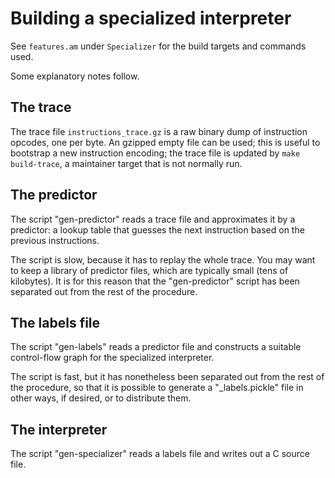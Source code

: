 Building a specialized interpreter
==================================

See `features.am` under `Specializer` for the build targets and commands
used.

Some explanatory notes follow.


The trace
---------

The trace file `instructions_trace.gz` is a raw binary dump of instruction
opcodes, one per byte. An gzipped empty file can be used; this is useful to
bootstrap a new instruction encoding; the trace file is updated by `make build-trace`, a maintainer target that is not normally run.


The predictor
-------------

The script "gen-predictor" reads a trace file and approximates it by a
predictor: a lookup table that guesses the next instruction based on the
previous instructions.

The script is slow, because it has to replay the whole trace. You may want to
keep a library of predictor files, which are typically small (tens of
kilobytes). It is for this reason that the "gen-predictor" script has been
separated out from the rest of the procedure.


The labels file
---------------

The script "gen-labels" reads a predictor file and constructs a suitable
control-flow graph for the specialized interpreter.

The script is fast, but it has nonetheless been separated out from the rest
of the procedure, so that it is possible to generate a "_labels.pickle" file
in other ways, if desired, or to distribute them.


The interpreter
---------------

The script "gen-specializer" reads a labels file and writes out a C source
file.
